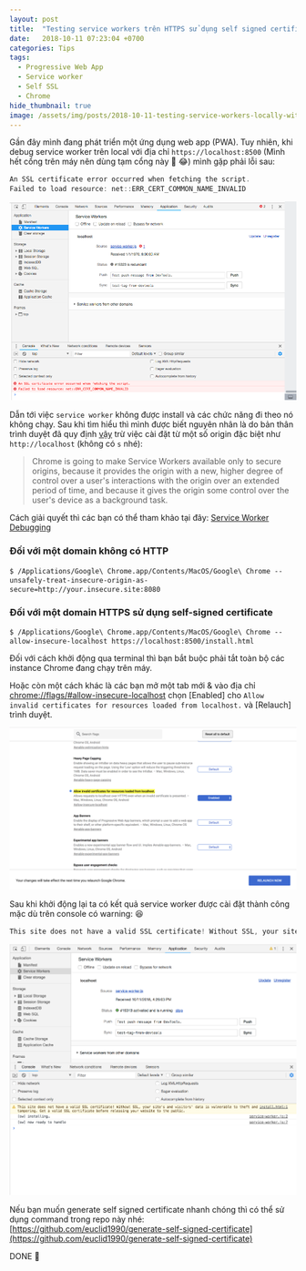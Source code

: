 ```yaml
---
layout: post
title:  "Testing service workers trên HTTPS sử dụng self signed certificates"
date:   2018-10-11 07:23:04 +0700
categories: Tips
tags:
  - Progressive Web App
  - Service worker
  - Self SSL
  - Chrome
hide_thumbnail: true
image: /assets/img/posts/2018-10-11-testing-service-workers-locally-with-self-signed-certificates/thumbnail.jpg
---
```


Gần đây mình đang phát triển một ứng dụng web app (PWA). Tuy nhiên, khi debug service worker trên local với địa chỉ `https://localhost:8500` (Mình hết cổng trên máy nên dùng tạm cổng này :rofl: :joy:) mình gặp phải lỗi sau:

```js
An SSL certificate error occurred when fetching the script.
Failed to load resource: net::ERR_CERT_COMMON_NAME_INVALID
```

![](/assets/img/posts/2018-10-11-testing-service-workers-locally-with-self-signed-certificates/chrome_debug.png)

Dẫn tới việc `service worker` không được install và các chức năng đi theo nó không chạy. Sau khi tìm hiểu thì mình được biết nguyên nhân là do bản thân trình duyệt đã quy định [vậy](https://www.chromium.org/Home/chromium-security/prefer-secure-origins-for-powerful-new-features) trừ việc cài đặt từ một số origin đặc biệt như `http://localhost` (không có `s` nhé):

> Chrome is going to make Service Workers available only to secure origins, because it provides the origin with a new, higher degree of control over a user's interactions with the origin over an extended period of time, and because it gives the origin some control over the user's device as a background task.

Cách giải quyết thì các bạn có thể tham khảo tại đây: [Service Worker Debugging](https://www.chromium.org/blink/serviceworker/service-worker-faq)

### Đối với một domain không có HTTP

```terminal
$ /Applications/Google\ Chrome.app/Contents/MacOS/Google\ Chrome --unsafely-treat-insecure-origin-as-secure=http://your.insecure.site:8080
```

### Đối với một domain HTTPS sử dụng self-signed certificate

```terminal
$ /Applications/Google\ Chrome.app/Contents/MacOS/Google\ Chrome --allow-insecure-localhost https://localhost:8500/install.html
```

Đối với cách khởi động qua terminal thì bạn bắt buộc phải tắt toàn bộ các instance Chrome đang chạy trên máy.

Hoặc còn một cách khác là các bạn mở một tab mới & vào địa chỉ [chrome://flags/#allow-insecure-localhost](chrome://flags/#allow-insecure-localhost) chọn [Enabled] cho `Allow invalid certificates for resources loaded from localhost.` và [Relauch] trình duyệt.

![](/assets/img/posts/2018-10-11-testing-service-workers-locally-with-self-signed-certificates/allow_insecure_localhost.png)

Sau khi khởi động lại ta có kết quả service worker được cài đặt thành công mặc dù trên console có warning: :laughing:

```js
This site does not have a valid SSL certificate! Without SSL, your site's and visitors' data is vulnerable to theft and tampering. Get a valid SSL certificate before releasing your website to the public.
```

![](/assets/img/posts/2018-10-11-testing-service-workers-locally-with-self-signed-certificates/self_ssl_warning.png)

Nếu bạn muốn generate self signed certificate nhanh chóng thì có thể sử dụng command trong repo này nhé: [https://github.com/euclid1990/generate-self-signed-certificate](https://github.com/euclid1990/generate-self-signed-certificate)

DONE :rocket:
